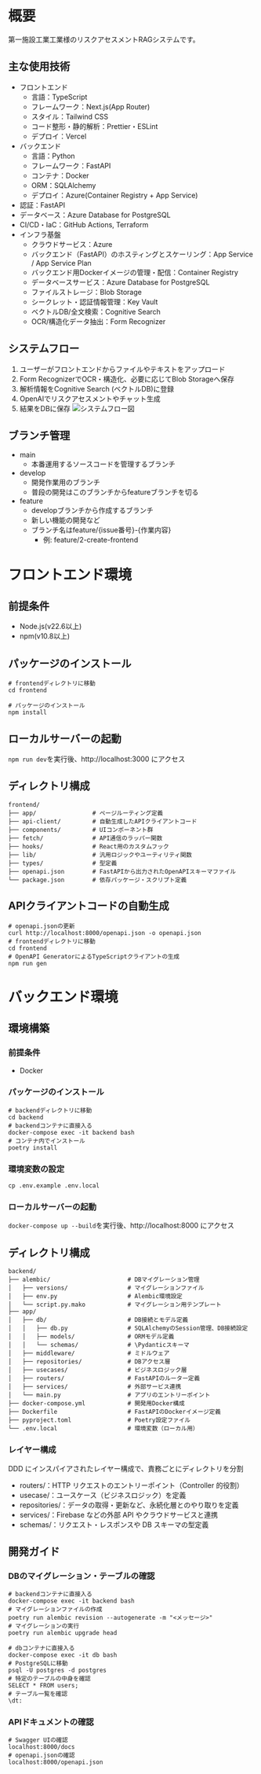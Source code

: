 # 概要
第一施設工業工業様のリスクアセスメントRAGシステムです。

## 主な使用技術
- フロントエンド
  - 言語：TypeScript
  - フレームワーク：Next.js(App Router)
  - スタイル：Tailwind CSS
  - コード整形・静的解析：Prettier・ESLint
  - デプロイ：Vercel
- バックエンド
  - 言語：Python
  - フレームワーク：FastAPI
  - コンテナ：Docker
  - ORM：SQLAlchemy
  - デプロイ：Azure(Container Registry + App Service)
- 認証：FastAPI
- データベース：Azure Database for PostgreSQL
- CI/CD・IaC：GitHub Actions, Terraform
- インフラ基盤
  - クラウドサービス：Azure
  - バックエンド（FastAPI）のホスティングとスケーリング：App Service / App Service Plan
  - バックエンド用Dockerイメージの管理・配信：Container Registry  
  - データベースサービス：Azure Database for PostgreSQL  
  - ファイルストレージ：Blob Storage  
  - シークレット・認証情報管理：Key Vault  
  - ベクトルDB/全文検索：Cognitive Search  
  - OCR/構造化データ抽出：Form Recognizer  
    
## システムフロー
1. ユーザーがフロントエンドからファイルやテキストをアップロード
2. Form RecognizerでOCR・構造化、必要に応じてBlob Storageへ保存
3. 解析情報をCognitive Search (ベクトルDB)に登録
4. OpenAIでリスクアセスメントやチャット生成
5. 結果をDBに保存
![システムフロー図](./assets/architecture_v2.jpg)

## ブランチ管理
- main
  - 本番運用するソースコードを管理するブランチ
- develop
  - 開発作業用のブランチ
  - 普段の開発はこのブランチからfeatureブランチを切る
- feature
  - developブランチから作成するブランチ
  - 新しい機能の開発など
  - ブランチ名はfeature/{issue番号}-{作業内容}
     - 例: feature/2-create-frontend


# フロントエンド環境
## 前提条件
- Node.js(v22.6以上)
- npm(v10.8以上)

## パッケージのインストール
```
# frontendディレクトリに移動
cd frontend

# パッケージのインストール
npm install
```

## ローカルサーバーの起動
`npm run dev`を実行後、http://localhost:3000 にアクセス

## ディレクトリ構成
```
frontend/
├── app/                # ページルーティング定義
├── api-client/         # 自動生成したAPIクライアントコード
├── components/         # UIコンポーネント群
├── fetch/              # API通信のラッパー関数
├── hooks/              # React用のカスタムフック
├── lib/                # 汎用ロジックやユーティリティ関数
├── types/              # 型定義
├── openapi.json        # FastAPIから出力されたOpenAPIスキーマファイル
└── package.json        # 依存パッケージ・スクリプト定義
```

## APIクライアントコードの自動生成
  ```
  # openapi.jsonの更新
  curl http://localhost:8000/openapi.json -o openapi.json
  # frontendディレクトリに移動
  cd frontend
  # OpenAPI GeneratorによるTypeScriptクライアントの生成
  npm run gen
  ```

# バックエンド環境
## 環境構築
### 前提条件
- Docker

### パッケージのインストール
```
# backendディレクトリに移動
cd backend
# backendコンテナに直接入る
docker-compose exec -it backend bash
# コンテナ内でインストール
poetry install
```

### 環境変数の設定
```
cp .env.example .env.local
```

### ローカルサーバーの起動
`docker-compose up --build`を実行後、http://localhost:8000 にアクセス

## ディレクトリ構成
```
backend/
├── alembic/                      # DBマイグレーション管理
│   ├── versions/                 # マイグレーションファイル
│   ├── env.py                    # Alembic環境設定
│   └── script.py.mako            # マイグレーション用テンプレート
├── app/                          
│   ├── db/                       # DB接続とモデル定義
│   │   ├── db.py                 # SQLAlchemyのSession管理、DB接続設定
│   │   ├── models/               # ORMモデル定義
│   │   └── schemas/              # \Pydanticスキーマ
│   ├── middleware/               # ミドルウェア
│   ├── repositories/             # DBアクセス層
│   ├── usecases/                 # ビジネスロジック層
│   ├── routers/                  # FastAPIのルーター定義
│   ├── services/                 # 外部サービス連携
│   └── main.py                   # アプリのエントリーポイント
├── docker-compose.yml            # 開発用Docker構成
├── Dockerfile                    # FastAPIのDockerイメージ定義
├── pyproject.toml                # Poetry設定ファイル
└── .env.local                    # 環境変数（ローカル用）
```

### レイヤー構成
DDD にインスパイアされたレイヤー構成で、責務ごとにディレクトリを分割
- routers/：HTTP リクエストのエントリーポイント（Controller 的役割）
- usecase/：ユースケース（ビジネスロジック）を定義
- repositories/：データの取得・更新など、永続化層とのやり取りを定義
- services/：Firebase などの外部 API やクラウドサービスと連携
- schemas/：リクエスト・レスポンスや DB スキーマの型定義

## 開発ガイド
### DBのマイグレーション・テーブルの確認
```
# backendコンテナに直接入る
docker-compose exec -it backend bash
# マイグレーションファイルの作成
poetry run alembic revision --autogenerate -m "<メッセージ>"
# マイグレーションの実行
poetry run alembic upgrade head
```

```
# dbコンテナに直接入る
docker-compose exec -it db bash
# PostgreSQLに移動
psql -U postgres -d postgres
# 特定のテーブルの中身を確認
SELECT * FROM users;
# テーブル一覧を確認
\dt:
```

### APIドキュメントの確認
```
# Swagger UIの確認
localhost:8000/docs
# openapi.jsonの確認
localhost:8000/openapi.json
```

